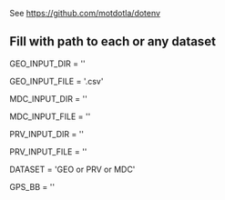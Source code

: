 See https://github.com/motdotla/dotenv

## Fill with path to each or any dataset
GEO_INPUT_DIR = ''

GEO_INPUT_FILE = '.csv'

MDC_INPUT_DIR = ''

MDC_INPUT_FILE = ''

PRV_INPUT_DIR = ''

PRV_INPUT_FILE = ''

DATASET = 'GEO or PRV or MDC'

GPS_BB = ''